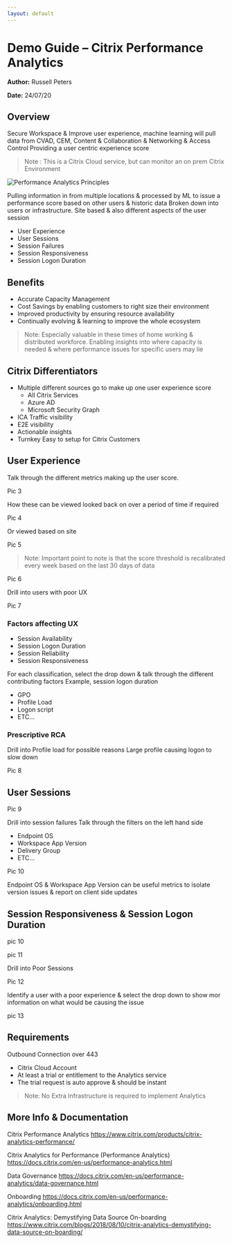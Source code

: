 ```yaml
---
layout: default
---
```


# Demo Guide – Citrix Performance Analytics

**Author:** Russell Peters

**Date:** 24/07/20

## Overview



Secure Workspace & Improve user experience, machine learning will pull data from CVAD, CEM, Content & Collaboration & Networking & Access Control
Providing a user centric experience score

  >Note : This is a Citrix Cloud service, but can monitor an on prem Citrix Environment

  ![Performance Analytics Principles](/media/demo-guide-performace-analytics_1.png)




Pulling information in from multiple locations & processed by ML to issue a performance score based on other users & historic data
Broken down into users or infrastructure.
Site based & also different aspects of the user session
- User Experience
- User Sessions
- Session Failures
- Session Responsiveness
- Session Logon Duration

## Benefits
- Accurate Capacity Management
- Cost Savings by enabling customers to right size their environment
- Improved productivity by ensuring resource availability
- Continually evolving & learning to improve the whole ecosystem



>Note: Especially valuable in these times of home working & distributed workforce. Enabling insights into where capacity is needed & where performance issues for specific users may lie

## Citrix Differentiators
- Multiple different sources go to make up one user experience score
  - All Citrix Services
  - Azure AD
  -  Microsoft Security Graph
- ICA Traffic visibility
- E2E visibility
- Actionable insights
- Turnkey Easy to setup for Citrix Customers

## User Experience

Talk through the different metrics making up the user score.

Pic 3

How these can be viewed looked back on over a period of time if required

Pic 4

Or viewed based on site

Pic 5

> Note: Important point to note is that the score threshold is recalibrated every week based on the last 30 days of data

Pic 6

Drill into users with poor UX

Pic 7

### Factors affecting UX
- Session Availability
- Session Logon Duration
- Session Reliability
- Session Responsiveness

For each classification, select the drop down & talk through the different contributing factors
Example, session logon duration
- GPO
- Profile Load
- Logon script
- ETC…

### Prescriptive RCA
Drill into Profile load for possible reasons
Large profile causing logon to slow down

Pic 8

## User Sessions

Pic 9

Drill into session failures
Talk through the filters on the left hand side
- Endpoint OS
- Workspace App Version
- Delivery Group
- ETC…

Pic 10

Endpoint OS & Workspace App Version can be useful metrics to isolate version issues & report on client side updates

## Session Responsiveness  & Session Logon Duration

pic 10

pic 11

Drill into Poor Sessions

Pic 12

Identify a user with a poor experience & select the drop down to show mor information on what would be causing the issue

pic 13

## Requirements

Outbound Connection over 443
- Citrix Cloud Account
- At least a trial or entitlement to the Analytics service
- The trial request is auto approve & should be instant

> Note: No Extra Infrastructure is required to implement Analytics

## More Info & Documentation

Citrix Performance Analytics
https://www.citrix.com/products/citrix-analytics-performance/

Citrix Analytics for Performance (Performance Analytics)
https://docs.citrix.com/en-us/performance-analytics.html

Data Governance
https://docs.citrix.com/en-us/performance-analytics/data-governance.html

Onboarding
https://docs.citrix.com/en-us/performance-analytics/onboarding.html

Citrix Analytics: Demystifying Data Source On-boarding
https://www.citrix.com/blogs/2018/08/10/citrix-analytics-demystifying-data-source-on-boarding/


